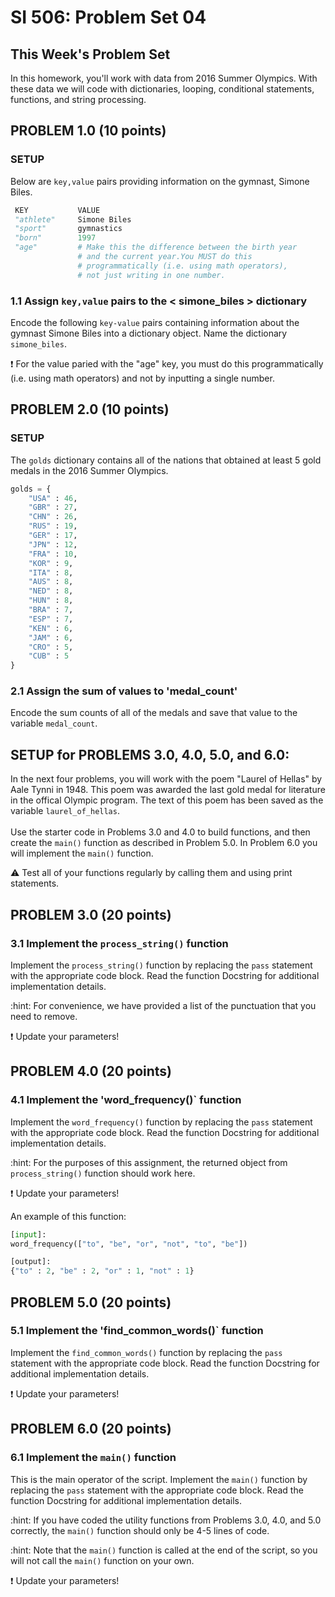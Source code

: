 # SI 506: Problem Set 04

## This Week's Problem Set

In this homework, you'll work with data from 2016 Summer Olympics. With these data we will code with dictionaries, looping, conditional statements, functions, and string processing.

## PROBLEM 1.0 (10 points)

###  SETUP
Below are `key,value` pairs providing information on the gymnast, Simone Biles.

```python
 KEY           VALUE
 "athlete"     Simone Biles
 "sport"       gymnastics
 "born"        1997
 "age"         # Make this the difference between the birth year
               # and the current year.You MUST do this
               # programmatically (i.e. using math operators),
               # not just writing in one number.
```

### 1.1 Assign `key,value` pairs to the < simone_biles > dictionary

Encode the following `key-value` pairs containing information about the gymnast Simone Biles into a dictionary object. Name the dictionary `simone_biles`.

:exclamation: For the value paried with the "age" key, you must do this programmatically (i.e. using math operators) and not by inputting a single number.

## PROBLEM 2.0 (10 points)

### SETUP

The `golds` dictionary contains all of the nations that obtained at least 5 gold medals in the 2016 Summer Olympics.
```python
golds = {
    "USA" : 46,
    "GBR" : 27,
    "CHN" : 26,
    "RUS" : 19,
    "GER" : 17,
    "JPN" : 12,
    "FRA" : 10,
    "KOR" : 9,
    "ITA" : 8,
    "AUS" : 8,
    "NED" : 8,
    "HUN" : 8,
    "BRA" : 7,
    "ESP" : 7,
    "KEN" : 6,
    "JAM" : 6,
    "CRO" : 5,
    "CUB" : 5
}
```

### 2.1 Assign the sum of values to 'medal_count'

Encode the sum counts of all of the medals and save that value to the variable `medal_count`.

## SETUP for PROBLEMS 3.0, 4.0, 5.0, and 6.0:

In the next four problems, you will work with the poem "Laurel of Hellas" by Aale Tynni in 1948. This poem was awarded the last gold medal for literature in the offical Olympic program.
 The text of this poem has been saved as the variable `laurel_of_hellas`.\
\
Use the starter code in Problems 3.0 and 4.0 to build functions, and then create the
`main()` function as described in Problem 5.0. In Problem 6.0 you will implement the `main()` function.

:warning: Test all of your functions regularly by calling them and using print statements.

## PROBLEM 3.0 (20 points)

### 3.1 Implement the `process_string()` function

Implement the `process_string()` function by replacing the `pass` statement with the appropriate code block. Read the function Docstring for additional implementation details.

:hint: For convenience, we have provided a list of the punctuation that you need to remove.

:exclamation: Update your parameters!

## PROBLEM 4.0 (20 points)

### 4.1 Implement the 'word_frequency()` function

Implement the `word_frequency()` function by replacing the `pass` statement with the appropriate code block. Read the function Docstring for additional implementation details.

:hint: For the purposes of this assignment, the returned object from
`process_string()` function should work here.

:exclamation: Update your parameters!

An example of this function:

```python
[input]:
word_frequency(["to", "be", "or", "not", "to", "be"])

[output]:
{"to" : 2, "be" : 2, "or" : 1, "not" : 1}
```

## PROBLEM 5.0 (20 points)

### 5.1 Implement the 'find_common_words()` function

Implement the `find_common_words()` function by replacing the `pass` statement with the appropriate code block. Read the function Docstring for additional implementation details.

:exclamation: Update your parameters!

## PROBLEM 6.0 (20 points)

### 6.1 Implement the `main()` function

This is the main operator of the script. Implement the `main()` function by replacing the `pass` statement with the appropriate code block. Read the function Docstring for additional implementation details.

:hint: If you have coded the utility functions from Problems 3.0, 4.0, and 5.0 correctly, the `main()` function should only be 4-5 lines of code.

:hint: Note that the `main()` function is called at the end of the script, so you will not call the `main()` function on your own.

:exclamation: Update your parameters!
